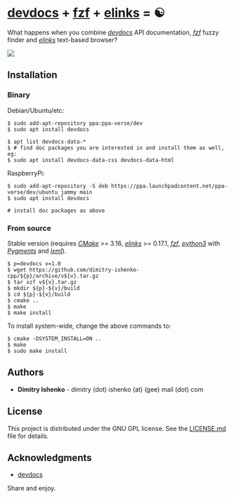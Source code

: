 # [devdocs](https://devdocs.io) + [fzf](https://github.com/junegunn/fzf) + [elinks](http://elinks.or.cz) = ☯

What happens when you combine _[devdocs](https://devdocs.io)_ API documentation, _[fzf](https://github.com/junegunn/fzf)_ fuzzy finder and _[elinks](http://elinks.or.cz)_ text-based browser?

![](./image/showcase.gif)

## Installation

### Binary

Debian/Ubuntu/etc:

```shell
$ sudo add-apt-repository ppa:ppa-verse/dev
$ sudo apt install devdocs
```
```shell
$ apt list devdocs-data-*
$ # find doc packages you are interested in and install them as well, eg:
$ sudo apt install devdocs-data-css devdocs-data-html
```

RaspberryPi:

```shell
$ sudo add-apt-repository -S deb https://ppa.launchpadcontent.net/ppa-verse/dev/ubuntu jammy main
$ sudo apt install devdocs
```
```shell
# install doc packages as above
```

### From source

Stable version (requires _[CMake](https://cmake.org/)_ >= 3.16, _[elinks](http://elinks.or.cz)_ >= 0.17.1, _[fzf](https://github.com/junegunn/fzf)_, _[python3](https://www.python.org/)_ with _[Pygments](https://pygments.org)_ and _[lxml](https://lxml.de)_).

```shell
$ p=devdocs v=1.0
$ wget https://github.com/dimitry-ishenko-cpp/${p}/archive/v${v}.tar.gz
$ tar xzf v${v}.tar.gz
$ mkdir ${p}-${v}/build
$ cd ${p}-${v}/build
$ cmake ..
$ make
$ make install
```

To install system-wide, change the above commands to:
```shell
$ cmake -DSYSTEM_INSTALL=ON ..
$ make
$ sudo make install
```

## Authors

* **Dimitry Ishenko** - dimitry (dot) ishenko (at) (gee) mail (dot) com

## License

This project is distributed under the GNU GPL license. See the [LICENSE.md](LICENSE.md) file for details.

## Acknowledgments

* [devdocs](https://devdocs.io)

Share and enjoy.
